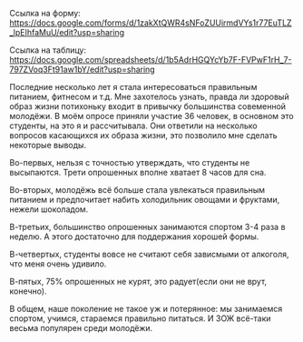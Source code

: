 Ссылка на форму: https://docs.google.com/forms/d/1zakXtQWR4sNFoZUUirmdVYs1r77EuTLZ_lpEIhfaMuU/edit?usp=sharing

Ссылка на таблицу: https://docs.google.com/spreadsheets/d/1b5AdrHGQYcYb7F-FVPwF1rH_7-797ZVoq3Ft91aw1bY/edit?usp=sharing

Последние несколько лет я стала интересоваться правильным питанием, фитнесом и т.д. Мне захотелось узнать, правда ли здоровый образ жизни потихоньку входит в привычку большинства совеменной молодёжи. В моём опросе приняли участие 36 человек, в основном это студенты, на это я и рассчитывала. Они ответили на несколько вопросов касающихся их образа жизни, это позволило мне сделать некоторые выводы.

Во-первых, нельзя с точностью утверждать, что студенты не высыпаются. Трети опрошенных вполне хватает 8 часов для сна.

Во-вторых, молодёжь всё больше стала увлекаться правильным питанием и предпочитает набить холодильник овощами и фруктами, нежели шоколадом.

В-третьих, большинство опрошенных занимаются спортом 3-4 раза в неделю. А этого достаточно для поддержания хорошей формы.

В-четвертых, студенты вовсе не считают себя зависмыми от алкоголя, что меня очень удивило.

В-пятых, 75% опрошенных не курят, это радует(если они не врут, конечно).

В общем, наше поколение не такое уж и потерянное: мы занимаемся спортом, учимся, стараемся правильно питаться. И ЗОЖ всё-таки весьма популярен среди молодёжи.
